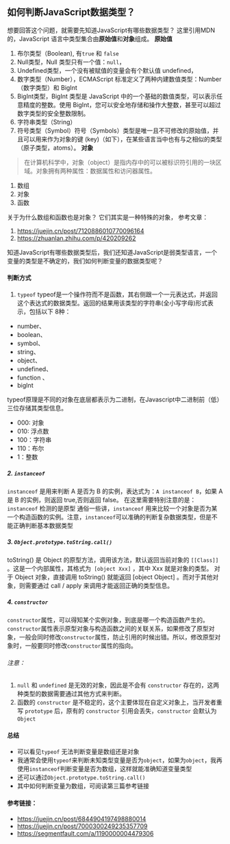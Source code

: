 ## 如何判断JavaScript数据类型？

想要回答这个问题，就需要先知道JavaScript有哪些数据类型？
这里引用MDN的，JavaScript 语言中类型集合由**原始值**和**对象**组成。
**原始值**
1. 布尔类型（Boolean), 有`true` 和 `false`
2. Null类型，Null 类型只有一个值：`null`，
3. Undefined类型，一个没有被赋值的变量会有个默认值 undefined，
4. 数字类型（Number），ECMAScript 标准定义了两种内建数值类型：Number（数字类型）和 BigInt
5. BigInt类型，BigInt 类型是 JavaScript 中的一个基础的数值类型，可以表示任意精度的整数。使用 BigInt，您可以安全地存储和操作大整数，甚至可以超过数字类型的安全整数限制。
6. 字符串类型（String）
7. 符号类型（Symbol）符号（Symbols）类型是唯一且不可修改的原始值，并且可以用来作为对象的键 (key)（如下），在某些语言当中也有与之相似的类型（原子类型，atoms）。
**对象**
> 在计算机科学中，对象（object）是指内存中的可以被标识符引用的一块区域。对象拥有两种属性：数据属性和访问器属性。
1. 数组
2. 对象
3. 函数

关于为什么数组和函数也是对象？
它们其实是一种特殊的对象，
参考文章：
1. https://juejin.cn/post/7120886010770096164
2. https://zhuanlan.zhihu.com/p/420209262

知道JavaScript有哪些数据类型后，我们还知道JavaScript是弱类型语言，一个变量的类型是不确定的，我们如何判断变量的数据类型呢？
#### 判断方式
1. `typeof`
typeof是一个操作符而不是函数，其右侧跟一个一元表达式，并返回这个表达式的数据类型。返回的结果用该类型的字符串(全小写字母)形式表示，包括以下 8种：
- number、
- boolean、
- symbol、
- string、
- object、
- undefined、
- function 、
- bigInt

typeof原理是不同的对象在底层都表示为二进制，在Javascript中二进制前（低）三位存储其类型信息。
- 000: 对象
- 010: 浮点数
- 100：字符串
- 110：布尔
- 1：整数

##### 2. `instanceof`
`instanceof` 是用来判断 A 是否为 B 的实例，表达式为：`A instanceof B`，如果 A 是 B 的实例，则返回 true,否则返回 false。 
在这里需要特别注意的是：`instanceof` 检测的是原型
通俗一些讲，`instanceof` 用来比较一个对象是否为某一个构造函数的实例。注意，`instanceof`可以准确的判断复杂数据类型，但是不能正确判断基本数据类型

##### 3. `Object.prototype.toString.call()`
toString() 是 Object 的原型方法，调用该方法，默认返回当前对象的 `[[Class]]` 。这是一个内部属性，其格式为` [object Xxx]` ，其中 Xxx 就是对象的类型。
对于 Object 对象，直接调用 toString() 就能返回 [object Object] 。而对于其他对象，则需要通过 call / apply 来调用才能返回正确的类型信息。

##### 4. `constructor`
`constructor`属性，可以得知某个实例对象，到底是哪一个构造函数产生的。
`constructor`属性表示原型对象与构造函数之间的关联关系，如果修改了原型对象，一般会同时修改`constructor`属性，防止引用的时候出错。所以，修改原型对象时，一般要同时修改`constructor`属性的指向。
###### 注意：
1. `null` 和 `undefined` 是无效的对象，因此是不会有 `constructor` 存在的，这两种类型的数据需要通过其他方式来判断。
2. 函数的 `constructor` 是不稳定的，这个主要体现在自定义对象上，当开发者重写 `prototype` 后，原有的 `constructor` 引用会丢失，`constructor` 会默认为 `Object`

#### 总结
- 可以看见`typeof` 无法判断变量是数组还是对象
- 我通常会使用`typeof`来判断未知类型变量是否为`object`，如果为`object`，我再使用`instanceof`判断变量是否为数组，这样就能准确知道变量类型
- 还可以通过`Object.prototype.toString.call()`
- 其中如何判断变量为数组，可阅读第三篇参考链接
#### 参考链接：
- https://juejin.cn/post/6844904197498880014
- https://juejin.cn/post/7000300249235357709
- https://segmentfault.com/a/1190000004479306



